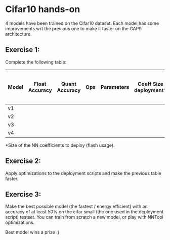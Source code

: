 # Cifar10 hands-on

4 models have been trained on the Cifar10 dataset. Each model has some improvements wrt the previous one to make it faster on the GAP9 architecture.

## Exercise 1:

Complete the following table:


| Model | Float Accuracy | Quant Accuracy | Ops    | Parameters | Coeff Size deployment* | Cyc    | Op/Cyc | Why is this better than previous? |
|-------|----------------|----------------|--------|------------|------------------------|--------|--------|-----------------------------------|
| v1    |                |                |        |            |                        |        |        |                                   |
| v2    |                |                |        |            |                        |        |        |                                   |
| v3    |                |                |        |            |                        |        |        |                                   |
| v4    |                |                |        |            |                        |        |        |                                   |

*Size of the NN coefficients to deploy (flash usage).

## Exercise 2:

Apply optimizations to the deployment scripts and make the previous table faster.

## Exercise 3:

Make the best possible model (the fastest / energy efficient) with an accuracy of at least 50% on the cifar small (the one used in the deployment script) testset. You can train from scratch a new model, or play with NNTool optimizations.

Best model wins a prize :)
